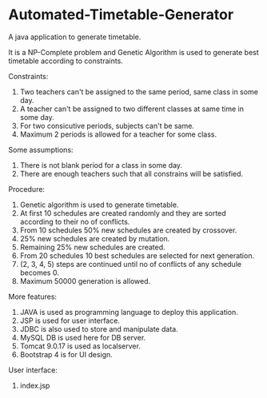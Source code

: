 # Automated-Timetable-Generator
A java application to generate timetable.

It is a NP-Complete problem and Genetic Algorithm is used to generate best timetable according to constraints.

Constraints:
  1. Two teachers can't be assigned to the same period, same class in some day.
  2. A teacher can't be assigned to two different classes at same time in some day.
  3. For two consicutive periods, subjects can't be same.
  4. Maximum 2 periods is allowed for a teacher for some class.
  
Some assumptions:
  1. There is not blank period for a class in some day.
  2. There are enough teachers such that all constrains will be satisfied.
  
Procedure:
  1. Genetic algorithm is used to generate timetable.
  2. At first 10 schedules are created randomly and they are sorted according to their no of conflicts.
  3. From 10 schedules 50% new schedules are created by crossover.
  4. 25% new schedules are created by mutation.
  5. Remaining 25% new schedules are created.
  6. From 20 schedules 10 best schedules are selected for next generation.
  7. (2, 3, 4, 5) steps are continued until no of conflicts of any schedule becomes 0.
  8. Maximum 50000 generation is allowed.
  
More features:
  1. JAVA is used as programming language to deploy this application.
  2. JSP is used for user interface.
  3. JDBC is also used to store and manipulate data.
  4. MySQL DB is used here for DB server.
  5. Tomcat 9.0.17 is used as localserver.
  6. Bootstrap 4 is for UI design.
  
User interface:
  1. index.jsp
  
